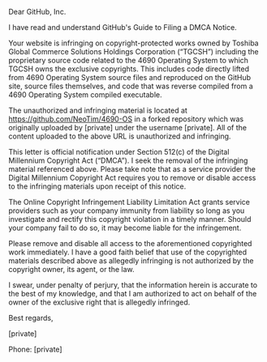 Dear GitHub, Inc.

 

I have read and understand GitHub's Guide to Filing a DMCA Notice.

Your website is infringing on copyright-protected works owned by Toshiba Global Commerce Solutions Holdings Corporation (“TGCSH”) including the proprietary source code related to the 4690 Operating System to which TGCSH owns the exclusive copyrights. This includes code directly lifted from 4690 Operating System source files and reproduced on the GitHub site, source files themselves, and code that was reverse compiled from a 4690 Operating System compiled executable.

The unauthorized and infringing material is located at https://github.com/NeoTim/4690-OS in a forked repository which was originally uploaded by [private] under the username [private]. All of the content uploaded to the above URL is unauthorized and infringing.

This letter is official notification under Section 512(c) of the Digital Millennium Copyright Act (“DMCA”). I seek the removal of the infringing material referenced above. Please take note that as a service provider the Digital Millennium Copyright Act requires you to remove or disable access to the infringing materials upon receipt of this notice.

The Online Copyright Infringement Liability Limitation Act grants service providers such as your company immunity from liability so long as you investigate and rectify this copyright violation in a timely manner. Should your company fail to do so, it may become liable for the infringement.

Please remove and disable all access to the aforementioned copyrighted work immediately. I have a good faith belief that use of the copyrighted materials described above as allegedly infringing is not authorized by the copyright owner, its agent, or the law.

I swear, under penalty of perjury, that the information herein is accurate to the best of my knowledge, and that I am authorized to act on behalf of the owner of the exclusive right that is allegedly infringed.

 

Best regards,

 

 

[private]

Phone: [private]
